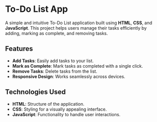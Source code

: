 # To-Do List App

A simple and intuitive To-Do List application built using **HTML**, **CSS**, and **JavaScript**. This project helps users manage their tasks efficiently by adding, marking as complete, and removing tasks.

## Features

- **Add Tasks**: Easily add tasks to your list.
- **Mark as Complete**: Mark tasks as completed with a single click.
- **Remove Tasks**: Delete tasks from the list.
- **Responsive Design**: Works seamlessly across devices.

## Technologies Used

- **HTML**: Structure of the application.
- **CSS**: Styling for a visually appealing interface.
- **JavaScript**: Functionality to handle user interactions.